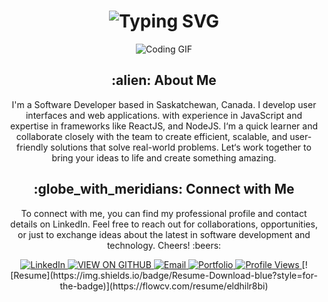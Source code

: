 <div align="center">
    <h1>
        <img src="https://readme-typing-svg.herokuapp.com?font=Jetbrains+mono&size=40&duration=3000&color=33FF33&center=true&vCenter=true&width=435&lines=Hey..+I'm+Reyna;This+is..;..my+Github..;" alt="Typing SVG"/>
    </h1>
</div>
<div align="center">
  <img src="https://media.giphy.com/media/jTNG3RF6EwbkpD4LZx/giphy.gif" alt="Coding GIF">
</div>

<div align="center">
    <h2>:alien: About Me</h2>
    <p>I'm a Software Developer based in Saskatchewan, Canada. I develop user interfaces and web applications.
    with experience in JavaScript and expertise in frameworks like ReactJS, and NodeJS. I‘m a quick learner and 
    collaborate closely with the team to create efficient, scalable, and user-friendly solutions that solve 
    real-world problems. Let‘s work together to bring your ideas to life and create something amazing.</p>
    
</div>
<div align="center">
    <h2>:globe_with_meridians: Connect with Me</h2>
    <p>To connect with me, you can find my professional profile and contact details on LinkedIn. Feel free to reach
    out for collaborations, opportunities, or just to exchange ideas about the latest in software development and technology.
    Cheers! :beers:</p>
    <a href="https://www.linkedin.com/in/reyna-may-roma/">
        <img src="https://img.shields.io/badge/REYNA_MAY_ROMA-0077B5?style=for-the-badge&logo=linkedin&logoColor=white" alt="LinkedIn"/>
    </a>
    <a href="https://github.com/reynaroma">
    <img src="https://img.shields.io/badge/VIEW_ON_GITHUB-100000?style=for-the-badge&logo=github&logoColor=white" alt="VIEW ON GITHUB"/>
    </a>
    <a href="mailto:roma.reynamay@gmail.com">
    <img src="https://img.shields.io/badge/roma.reynamay@gmail.com-0077B5?style=for-the-badge&logo=gmail&logoColor=white" alt="Email"/>
    </a>
    <a href="https://next-animated-portfolio-reynaroma.vercel.app/">
    <img src="https://img.shields.io/badge/Portfolio-YourPortfolioColor?style=for-the-badge" alt="Portfolio"/>
    </a>
    <a href="https://github.com/reynaroma">
        <img src="https://komarev.com/ghpvc/?username=reynaroma" alt="Profile Views"/>
    </a>
    [![Resume](https://img.shields.io/badge/Resume-Download-blue?style=for-the-badge)](https://flowcv.com/resume/eldhilr8bi)
</div>

